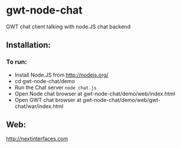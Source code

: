 gwt-node-chat
====

GWT chat client talking with node.JS chat backend

Installation:
-------------

### To run:
* Install Node.JS from http://nodejs.org/
* cd gwt-node-chat/demo
* Run the Chat server `node chat.js`	
* Open Node chat browser at gwt-node-chat/demo/web/index.html
* Open GWT chat browser at gwt-node-chat/demo/web/gwt-chat/war/index.html 


Web:
-------------
http://nextinterfaces.com